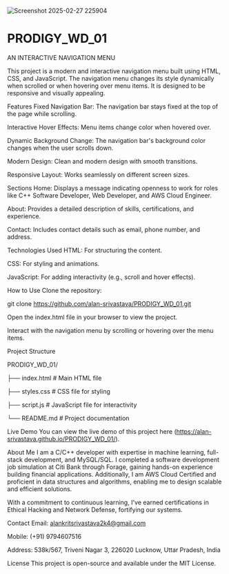 ![Screenshot 2025-02-27 225904](https://github.com/user-attachments/assets/5bd1cd0c-59ba-4151-ac1b-320dd863b8ab)
# PRODIGY_WD_01
AN INTERACTIVE NAVIGATION MENU

This project is a modern and interactive navigation menu built using HTML, CSS, and JavaScript. The navigation menu changes its style dynamically when scrolled or when hovering over menu items. It is designed to be responsive and visually appealing.

Features
Fixed Navigation Bar: The navigation bar stays fixed at the top of the page while scrolling.

Interactive Hover Effects: Menu items change color when hovered over.

Dynamic Background Change: The navigation bar's background color changes when the user scrolls down.

Modern Design: Clean and modern design with smooth transitions.

Responsive Layout: Works seamlessly on different screen sizes.

Sections
Home: Displays a message indicating openness to work for roles like C++ Software Developer, Web Developer, and AWS Cloud Engineer.

About: Provides a detailed description of skills, certifications, and experience.

Contact: Includes contact details such as email, phone number, and address.

Technologies Used
HTML: For structuring the content.

CSS: For styling and animations.

JavaScript: For adding interactivity (e.g., scroll and hover effects).

How to Use
Clone the repository:

git clone https://github.com/alan-srivastava/PRODIGY_WD_01.git

Open the index.html file in your browser to view the project.

Interact with the navigation menu by scrolling or hovering over the menu items.

Project Structure

PRODIGY_WD_01/

├── index.html          # Main HTML file

├── styles.css          # CSS file for styling

├── script.js           # JavaScript file for interactivity

└── README.md           # Project documentation

Live Demo
You can view the live demo of this project here (https://alan-srivastava.github.io/PRODIGY_WD_01/).

About Me
I am a C/C++ developer with expertise in machine learning, full-stack development, and MySQL/SQL. I completed a software development job simulation at Citi Bank through Forage, gaining hands-on experience building financial applications. Additionally, I am AWS Cloud Certified and proficient in data structures and algorithms, enabling me to design scalable and efficient solutions.

With a commitment to continuous learning, I've earned certifications in Ethical Hacking and Network Defense, fortifying our systems.

Contact
Email: alankritsrivastava2k4@gmail.com

Mobile: (+91) 9794607516

Address: 538k/567, Triveni Nagar 3, 226020 Lucknow, Uttar Pradesh, India

License
This project is open-source and available under the MIT License.

